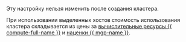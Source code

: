 Эту настройку нельзя изменить после создания кластера. 

При использовании выделенных хостов стоимость использования кластера складывается из цены за [вычислительные ресурсы {{ compute-full-name }}](../../../compute/pricing.md#prices-dedicated-host) и [наценки {{ mgp-name }}](../../../managed-greenplum/pricing/index.md#dedicated-hosts).
